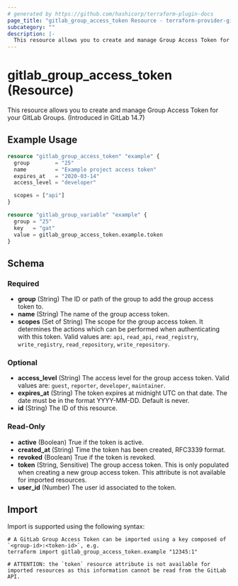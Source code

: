 ```yaml
---
# generated by https://github.com/hashicorp/terraform-plugin-docs
page_title: "gitlab_group_access_token Resource - terraform-provider-gitlab"
subcategory: ""
description: |-
  This resource allows you to create and manage Group Access Token for your GitLab Groups. (Introduced in GitLab 14.7)
---
```


# gitlab_group_access_token (Resource)

This resource allows you to create and manage Group Access Token for your GitLab Groups. (Introduced in GitLab 14.7)

## Example Usage

```terraform
resource "gitlab_group_access_token" "example" {
  group        = "25"
  name         = "Example project access token"
  expires_at   = "2020-03-14"
  access_level = "developer"

  scopes = ["api"]
}

resource "gitlab_group_variable" "example" {
  group = "25"
  key   = "gat"
  value = gitlab_group_access_token.example.token
}
```

<!-- schema generated by tfplugindocs -->
## Schema

### Required

- **group** (String) The ID or path of the group to add the group access token to.
- **name** (String) The name of the group access token.
- **scopes** (Set of String) The scope for the group access token. It determines the actions which can be performed when authenticating with this token. Valid values are: `api`, `read_api`, `read_registry`, `write_registry`, `read_repository`, `write_repository`.

### Optional

- **access_level** (String) The access level for the group access token. Valid values are: `guest`, `reporter`, `developer`, `maintainer`.
- **expires_at** (String) The token expires at midnight UTC on that date. The date must be in the format YYYY-MM-DD. Default is never.
- **id** (String) The ID of this resource.

### Read-Only

- **active** (Boolean) True if the token is active.
- **created_at** (String) Time the token has been created, RFC3339 format.
- **revoked** (Boolean) True if the token is revoked.
- **token** (String, Sensitive) The group access token. This is only populated when creating a new group access token. This attribute is not available for imported resources.
- **user_id** (Number) The user id associated to the token.

## Import

Import is supported using the following syntax:

```shell
# A GitLab Group Access Token can be imported using a key composed of `<group-id>:<token-id>`, e.g.
terraform import gitlab_group_access_token.example "12345:1"

# ATTENTION: the `token` resource attribute is not available for imported resources as this information cannot be read from the GitLab API.
```
